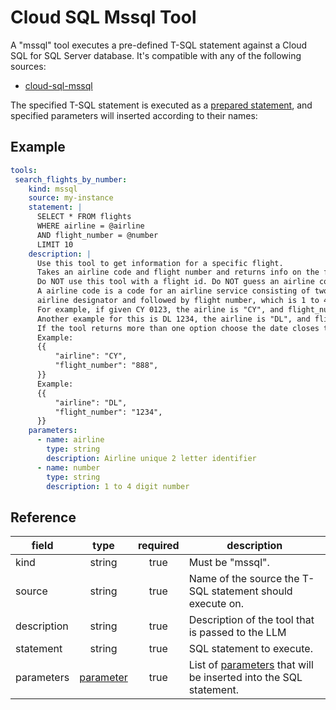 # Cloud SQL Mssql Tool

A "mssql" tool executes a pre-defined T-SQL statement against a Cloud SQL for SQL Server
database. It's compatible with any of the following sources:

- [cloud-sql-mssql](../sources/cloud-sql-mssql.md)

The specified T-SQL statement is executed as a [prepared statement][prepare-statement],
and specified parameters will inserted according to their names:

[prepare-statement]: https://learn.microsoft.com/=sql/relational-databases/system-stored-procedures/sp-prepare-transact-sql

## Example

```yaml
tools:
 search_flights_by_number:
    kind: mssql
    source: my-instance
    statement: |
      SELECT * FROM flights
      WHERE airline = @airline
      AND flight_number = @number
      LIMIT 10
    description: |
      Use this tool to get information for a specific flight.
      Takes an airline code and flight number and returns info on the flight.
      Do NOT use this tool with a flight id. Do NOT guess an airline code or flight number.
      A airline code is a code for an airline service consisting of two-character
      airline designator and followed by flight number, which is 1 to 4 digit number.
      For example, if given CY 0123, the airline is "CY", and flight_number is "123".
      Another example for this is DL 1234, the airline is "DL", and flight_number is "1234".
      If the tool returns more than one option choose the date closes to today.
      Example:
      {{
          "airline": "CY",
          "flight_number": "888",
      }}
      Example:
      {{
          "airline": "DL",
          "flight_number": "1234",
      }}
    parameters:
      - name: airline
        type: string
        description: Airline unique 2 letter identifier
      - name: number
        type: string
        description: 1 to 4 digit number
```

## Reference

| **field**   |                   **type**                   | **required** | **description**                                                                                     |
|-------------|:--------------------------------------------:|:------------:|-----------------------------------------------------------------------------------------------------|
| kind        |                    string                    |     true     | Must be "mssql". |
| source      |                    string                    |     true     | Name of the source the T-SQL statement should execute on.|
| description |                    string                    |     true     | Description of the tool that is passed to the LLM|
| statement   |                    string                    |     true     | SQL statement to execute. |
| parameters  | [parameter](README.md#specifying-parameters) |     true     | List of [parameters](README.md#specifying-parameters) that will be inserted into the SQL statement. |
